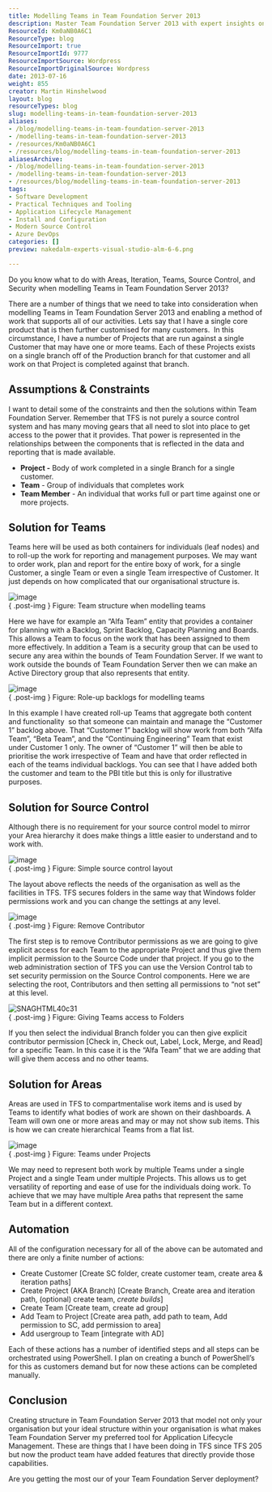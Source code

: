 ```yaml
---
title: Modelling Teams in Team Foundation Server 2013
description: Master Team Foundation Server 2013 with expert insights on modeling teams, managing projects, and optimizing source control for enhanced collaboration.
ResourceId: Km0aNB0A6C1
ResourceType: blog
ResourceImport: true
ResourceImportId: 9777
ResourceImportSource: Wordpress
ResourceImportOriginalSource: Wordpress
date: 2013-07-16
weight: 855
creator: Martin Hinshelwood
layout: blog
resourceTypes: blog
slug: modelling-teams-in-team-foundation-server-2013
aliases:
- /blog/modelling-teams-in-team-foundation-server-2013
- /modelling-teams-in-team-foundation-server-2013
- /resources/Km0aNB0A6C1
- /resources/blog/modelling-teams-in-team-foundation-server-2013
aliasesArchive:
- /blog/modelling-teams-in-team-foundation-server-2013
- /modelling-teams-in-team-foundation-server-2013
- /resources/blog/modelling-teams-in-team-foundation-server-2013
tags:
- Software Development
- Practical Techniques and Tooling
- Application Lifecycle Management
- Install and Configuration
- Modern Source Control
- Azure DevOps
categories: []
preview: nakedalm-experts-visual-studio-alm-6-6.png

---
```

Do you know what to do with Areas, Iteration, Teams, Source Control, and Security when modelling Teams in Team Foundation Server 2013?

There are a number of things that we need to take into consideration when modelling Teams in Team Foundation Server 2013 and enabling a method of work that supports all of our activities. Lets say that I have a single core product that is then further customised for many customers.  In this circumstance, I have a number of Projects that are run against a single Customer that may have one or more teams. Each of these Projects exists on a single branch off of the Production branch for that customer and all work on that Project is completed against that branch.

## Assumptions & Constraints

I want to detail some of the constraints and then the solutions within Team Foundation Server. Remember that TFS is not purely a source control system and has many moving gears that all need to slot into place to get access to the power that it provides. That power is represented in the relationships between the components that is reflected in the data and reporting that is made available.

- **Project -** Body of work completed in a single Branch for a single customer.
- **Team** - Group of individuals that completes work
- **Team Member** - An individual that works full or part time against one or more projects.

## Solution for Teams

Teams here will be used as both containers for individuals (leaf nodes) and to roll-up the work for reporting and management purposes. We may want to order work, plan and report for the entire boxy of work, for a single Customer, a single Team or even a single Team irrespective of Customer. It just depends on how complicated that our organisational structure is.

![image](images/image25-1-1.png "image")  
{ .post-img }
Figure: Team structure when modelling teams

Here we have for example an “Alfa Team” entity that provides a container for planning with a Backlog, Sprint Backlog, Capacity Planning and Boards. This allows a Team to focus on the work that has been assigned to them more effectively. In addition a Team is a security group that can be used to secure any area within the bounds of Team Foundation Server. If we want to work outside the bounds of Team Foundation Server then we can make an Active Directory group that also represents that entity.

![image](images/image30-4-4.png "image")  
{ .post-img }
Figure: Role-up backlogs for modelling teams

In this example I have created roll-up Teams that aggregate both content and functionality  so that someone can maintain and manage the “Customer 1” backlog above. That “Customer 1” backlog will show work from both “Alfa Team”, “Beta Team”, and the “Continuing Engineering” Team that exist under Customer 1 only. The owner of “Customer 1” will then be able to prioritise the work irrespective of Team and have that order reflected in each of the teams individual backlogs. You can see that I have added both the customer and team to the PBI title but this is only for illustrative purposes.

## Solution for Source Control

Although there is no requirement for your source control model to mirror your Area hierarchy it does make things a little easier to understand and to work with.

![image](images/image27-2-2.png "image")  
{ .post-img }
Figure: Simple source control layout

The layout above reflects the needs of the organisation as well as the facilities in TFS. TFS secures folders in the same way that Windows folder permissions work and you can change the settings at any level.

![image](images/image31-5-5.png "image")  
{ .post-img }
Figure: Remove Contributor

The first step is to remove Contributor permissions as we are going to give explicit access for each Team to the appropriate Project and thus give them implicit permission to the Source Code under that project. If you go to the web administration section of TFS you can use the Version Control tab to set security permission on the Source Control components. Here we are selecting the root, Contributors and then setting all permissions to “not set” at this level.

![SNAGHTML40c31](images/SNAGHTML40c31-7-7.png "SNAGHTML40c31")  
{ .post-img }
Figure: Giving Teams access to Folders

If you then select the individual Branch folder you can then give explicit contributor permission \[Check in, Check out, Label, Lock, Merge, and Read\] for a specific Team. In this case it is the “Alfa Team” that we are adding that will give them access and no other teams.

## Solution for Areas

Areas are used in TFS to compartmentalise work items and is used by Teams to identify what bodies of work are shown on their dashboards. A Team will own one or more areas and may or may not show sub items. This is how we can create hierarchical Teams from a flat list.

![image](images/image29-3-3.png "image")  
{ .post-img }
Figure: Teams under Projects

We may need to represent both work by multiple Teams under a single Project and a single Team under multiple Projects. This allows us to get versatility of reporting and ease of use for the individuals doing work. To achieve that we may have multiple Area paths that represent the same Team but in a different context.

## Automation

All of the configuration necessary for all of the above can be automated and there are only a finite number of actions:

- Create Customer \[Create SC folder, create customer team, create area & iteration paths\]
- Create Project (AKA Branch) \[Create Branch, Create area and iteration path, (optional) create team, _create builds_\]
- Create Team \[Create team, create ad group\]
- Add Team to Project \[Create area path, add path to team, Add permission to SC, add permission to area\]
- Add usergroup to Team \[integrate with AD\]

Each of these actions has a number of identified steps and all steps can be orchestrated using PowerShell. I plan on creating a bunch of PowerShell’s for this as customers demand but for now these actions can be completed manually.

## Conclusion

Creating structure in Team Foundation Server 2013 that model not only your organisation but your ideal structure within your organisation is what makes Team Foundation Server my preferred tool for Application Lifecycle Management. These are things that I have been doing in TFS since TFS 205 but now the product team have added features that directly provide those capabilities.

Are you getting the most our of your Team Foundation Server deployment?
